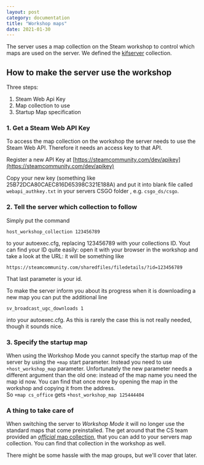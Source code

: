 ```yaml
---
layout: post
category: documentation
title: "Workshop maps"
date: 2021-01-30
---
```


The server uses a map collection on the Steam workshop to control which maps are used on the server. We defined the [kifserver](https://steamcommunity.com/sharedfiles/filedetails/?id=2187570436) collection.

## How to make the server use the workshop
Three steps:
1. Steam Web Api Key
2. Map collection to use
3. Startup Map specification


### 1. Get a  Steam Web API Key

To access the map collection on the workshop the server needs to use the Steam Web API. Therefore it needs an access key to that API.

Register a new API Key at [https://steamcommunity.com/dev/apikey](https://steamcommunity.com/dev/apikey)

Copy your new  key (something like 25B72DCA80CAEC816D65398C321E188A) and put it into blank file called `webapi_authkey.txt` in your servers CSGO folder , e.g. `csgo_ds/csgo`.


### 2. Tell the server which collection to follow
Simply put the command

```
host_workshop_collection 123456789
```

to your autoexec.cfg, replacing 123456789 with your collections ID. Yout can find your ID quite easily: open it with your browser in the workshop and take a look at the URL: it will be something like
```
https://steamcommunity.com/sharedfiles/filedetails/?id=123456789
```
That last parameter is your id.

To make the server inform you about its progress when it is downloading a new map you can put the additional line
```
sv_broadcast_ugc_downloads 1
```
into your autoexec.cfg. As this is rarely the case this is not really needed, though it sounds nice.

### 3. Specify the startup map

When using the Workshop Mode you cannot specify the startup map of the server by using the `+map` start parameter. Instead you need to use `+host_workshop_map` parameter. Unfortunately the new parameter needs a different argument than the old one: instead of the map name you need the map id now. You can find that once more by opening the map in the workshop and copying it from the address. <br>
So `+map cs_office` gets `+host_workshop_map 125444404`

### A thing to take care of

 When switching the server to _Workshop Mode_ it will no longer use the standard maps that come preinstalled. The get around that the CS team provided an [_official_ map collection](https://steamcommunity.com/sharedfiles/filedetails/?id=264837167), that you can add to your servers map collection. You can find that collection in the workshop as well.


There might be some hassle with the map groups, but we'll cover that later.
